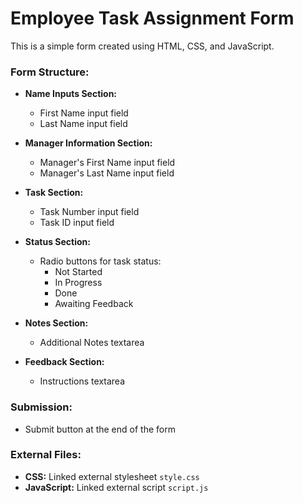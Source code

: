 # Employee Task Assignment Form

This is a simple form created using HTML, CSS, and JavaScript.

### Form Structure:
- **Name Inputs Section:**
  - First Name input field
  - Last Name input field

- **Manager Information Section:**
  - Manager's First Name input field
  - Manager's Last Name input field

- **Task Section:**
  - Task Number input field
  - Task ID input field

- **Status Section:**
  - Radio buttons for task status:
    - Not Started
    - In Progress
    - Done
    - Awaiting Feedback

- **Notes Section:**
  - Additional Notes textarea

- **Feedback Section:**
  - Instructions textarea

### Submission:
- Submit button at the end of the form

### External Files:
- **CSS:** Linked external stylesheet `style.css`
- **JavaScript:** Linked external script `script.js`

